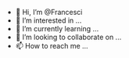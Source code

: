 - 👋 Hi, I’m @Francesci
- 👀 I’m interested in ...
- 🌱 I’m currently learning ...
- 💞️ I’m looking to collaborate on ...
- 📫 How to reach me ...

<!---
Francesci/Francesci is a ✨ special ✨ repository because its `README.md` (this file) appears on your GitHub profile.
You can click the Preview link to take a look at your changes.
--->
